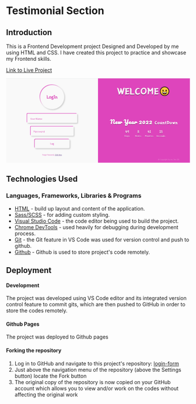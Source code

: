 # Testimonial Section

## Introduction

This is a Frontend Development project Designed and Developed by me using HTML and CSS. I have created this project to practice and showcase my Frontend skills. 

[Link to Live Project](https://muneebali500.github.io/login-form/)

![eagler website](/login.png)

## Technologies Used

### Languages, Frameworks, Libraries & Programs

- [HTML](https://developer.mozilla.org/en-US/docs/Web/HTML) - build up layout and content of the application.
- [Sass/SCSS](https://sass-lang.com/documentation) - for adding custom styling.
- [Visual Studio Code](https://code.visualstudio.com/) - the code editor being used to build the project.
- [Chrome DevTools](https://developer.chrome.com/docs/devtools/) - used heavily for debugging during development process.
- [Git](https://git-scm.com/) - the Git feature in VS Code was used for version control and push to github.
- [Github](https://github.com/) - Github is used to store project's code remotely.

## Deployment

#### Development

The project was developed using VS Code editor and its integrated version control feature to commit gits, which are then pushed to GitHub in order to store the codes remotely.

#### Github Pages
The project was deployed to Github pages

#### Forking the repository

1. Log in to GitHub and navigate to this project's repository: [login-form](https://github.com/muneebali500/login-form)
2. Just above the navigation menu of the repository (above the Settings button) locate the Fork button
3. The original copy of the repository is now copied on your GitHub account which allows you to view and/or work on the codes without affecting the original work

